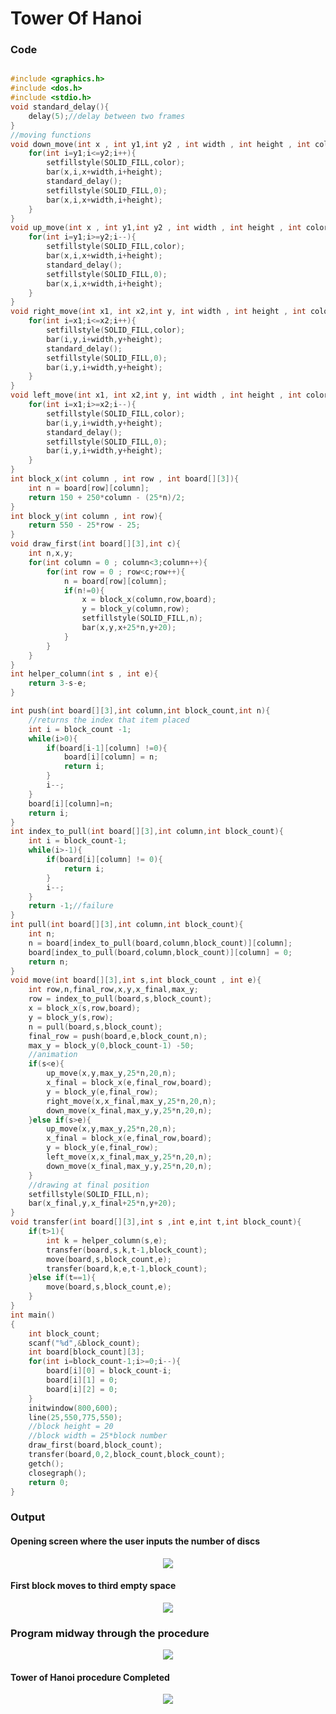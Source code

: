 # Tower Of Hanoi

### Code

```c

#include <graphics.h>
#include <dos.h>
#include <stdio.h>
void standard_delay(){
    delay(5);//delay between two frames
}
//moving functions
void down_move(int x , int y1,int y2 , int width , int height , int color){
    for(int i=y1;i<=y2;i++){
        setfillstyle(SOLID_FILL,color);
        bar(x,i,x+width,i+height);
        standard_delay();
        setfillstyle(SOLID_FILL,0);
        bar(x,i,x+width,i+height);
    }
}
void up_move(int x , int y1,int y2 , int width , int height , int color){
    for(int i=y1;i>=y2;i--){
        setfillstyle(SOLID_FILL,color);
        bar(x,i,x+width,i+height);
        standard_delay();
        setfillstyle(SOLID_FILL,0);
        bar(x,i,x+width,i+height);
    }
}
void right_move(int x1, int x2,int y, int width , int height , int color){
    for(int i=x1;i<=x2;i++){
        setfillstyle(SOLID_FILL,color);
        bar(i,y,i+width,y+height);
        standard_delay();
        setfillstyle(SOLID_FILL,0);
        bar(i,y,i+width,y+height);
    }
}
void left_move(int x1, int x2,int y, int width , int height , int color){
    for(int i=x1;i>=x2;i--){
        setfillstyle(SOLID_FILL,color);
        bar(i,y,i+width,y+height);
        standard_delay();
        setfillstyle(SOLID_FILL,0);
        bar(i,y,i+width,y+height);
    }
}
int block_x(int column , int row , int board[][3]){
    int n = board[row][column];
    return 150 + 250*column - (25*n)/2;
}
int block_y(int column , int row){
    return 550 - 25*row - 25;
}
void draw_first(int board[][3],int c){
    int n,x,y;
    for(int column = 0 ; column<3;column++){
        for(int row = 0 ; row<c;row++){
            n = board[row][column];
            if(n!=0){
                x = block_x(column,row,board);
                y = block_y(column,row);
                setfillstyle(SOLID_FILL,n);
                bar(x,y,x+25*n,y+20);
            }
        }
    }
}
int helper_column(int s , int e){
    return 3-s-e;
}

int push(int board[][3],int column,int block_count,int n){
    //returns the index that item placed
    int i = block_count -1;
    while(i>0){
        if(board[i-1][column] !=0){
            board[i][column] = n;
            return i;
        }
        i--;
    }
    board[i][column]=n;
    return i;
}
int index_to_pull(int board[][3],int column,int block_count){
    int i = block_count-1;
    while(i>-1){
        if(board[i][column] != 0){
            return i;
        }
        i--;
    }
    return -1;//failure
}
int pull(int board[][3],int column,int block_count){
    int n;
    n = board[index_to_pull(board,column,block_count)][column];
    board[index_to_pull(board,column,block_count)][column] = 0;
    return n;
}
void move(int board[][3],int s,int block_count , int e){
    int row,n,final_row,x,y,x_final,max_y;
    row = index_to_pull(board,s,block_count);
    x = block_x(s,row,board);
    y = block_y(s,row);
    n = pull(board,s,block_count);
    final_row = push(board,e,block_count,n);
    max_y = block_y(0,block_count-1) -50;
    //animation
    if(s<e){
        up_move(x,y,max_y,25*n,20,n);
        x_final = block_x(e,final_row,board);
        y = block_y(e,final_row);
        right_move(x,x_final,max_y,25*n,20,n);
        down_move(x_final,max_y,y,25*n,20,n);
    }else if(s>e){
        up_move(x,y,max_y,25*n,20,n);
        x_final = block_x(e,final_row,board);
        y = block_y(e,final_row);
        left_move(x,x_final,max_y,25*n,20,n);
        down_move(x_final,max_y,y,25*n,20,n);
    }
    //drawing at final position
    setfillstyle(SOLID_FILL,n);
    bar(x_final,y,x_final+25*n,y+20);
}
void transfer(int board[][3],int s ,int e,int t,int block_count){
    if(t>1){
        int k = helper_column(s,e);
        transfer(board,s,k,t-1,block_count);
        move(board,s,block_count,e);
        transfer(board,k,e,t-1,block_count);
    }else if(t==1){
        move(board,s,block_count,e);
    }
}
int main()
{
    int block_count;
    scanf("%d",&block_count);
    int board[block_count][3];
    for(int i=block_count-1;i>=0;i--){
        board[i][0] = block_count-i;
        board[i][1] = 0;
        board[i][2] = 0;
    }
    initwindow(800,600);
    line(25,550,775,550);
    //block height = 20
    //block width = 25*block number
    draw_first(board,block_count);
    transfer(board,0,2,block_count,block_count);
    getch();
    closegraph();
    return 0;
}
```

### Output

#### Opening screen where the user inputs the number of discs
<p align="center"><img src="https://user-images.githubusercontent.com/77008381/143688760-153c7377-9b42-4bb9-86e0-42d302f01fd8.png"></p>

#### First block moves to third empty space
<p align="center"><img src="https://user-images.githubusercontent.com/77008381/143690450-2acdc464-fcd2-4296-8eb1-54d4f546d912.png"></p>

### Program midway through the procedure
<p align="center"><img src="https://user-images.githubusercontent.com/77008381/143690918-2711e483-a568-4eba-9679-29e18ddea529.png"></p>

#### Tower of Hanoi procedure Completed
<p align="center"><img src="https://user-images.githubusercontent.com/77008381/143690767-6806cfe4-db6a-4d78-90e7-e4c695473d4c.png"></p>


